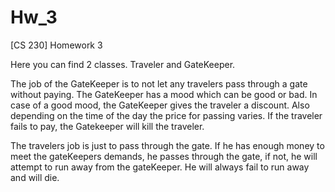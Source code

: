 # Hw_3
[CS 230] Homework 3

Here you can find 2 classes. Traveler and GateKeeper.

The job of the GateKeeper is to not let any travelers pass through a gate without paying. The GateKeeper has a mood which can be good or bad.
In case of a good mood, the GateKeeper gives the traveler a discount. 
Also depending on the time of the day the price for passing varies. 
If the traveler fails to pay, the Gatekeeper will kill the traveler. 

The travelers job is just to pass through the gate. If he has enough money to meet the gateKeepers demands, he passes through the gate, if not, he will attempt to run away from the
gateKeeper. He will always fail to run away and will die.
